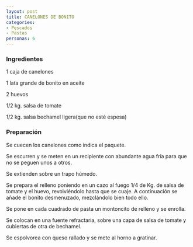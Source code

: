 ```yaml
---
layout: post
title: CANELONES DE BONITO
categories:
- Pescados
- Pastas
personas: 6 
---
```

<h3>Ingredientes</h3>
1 caja de canelones

1 lata grande de bonito en aceite

2 huevos

1/2 kg. salsa de tomate

1/2 kg. salsa bechamel ligera(que no esté espesa)

<h3>Preparación</h3>
Se cuecen los canelones como indica el paquete.

Se escurren y se meten en un recipiente con abundante agua fría para que no se peguen unos a otros.

Se extienden sobre un trapo húmedo.

Se prepara el relleno poniendo en un cazo al fuego 1/4 de Kg. de salsa de tomate y el huevo, revolviéndolo hasta que se cuaje.  A continuación se añade el bonito desmenuzado, mezclándolo bien todo ello.

Se pone en cada cuadrado de pasta un montoncito de relleno y se enrolla.

Se colocan en una fuente refractaria, sobre una capa de salsa de tomate y cubiertas de otra de bechamel.

Se espolvorea con queso rallado y se mete al horno a gratinar.

